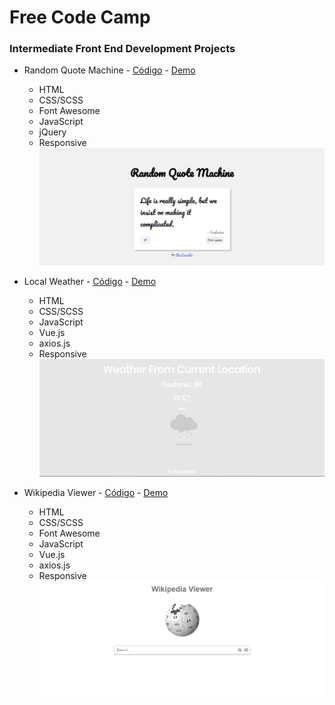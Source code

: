# Free Code Camp
### Intermediate Front End Development Projects


* Random Quote Machine - [Código](random-quote-machine) - [Demo](https://codepen.io/alexcarvalho/full/bYvoOO/)
  - HTML
  - CSS/SCSS
  - Font Awesome
  - JavaScript
  - jQuery
  - Responsive 
  ![Screenshot](screenshots/random-quote-machine.png "Screenshot")

* Local Weather - [Código](local-weather) - [Demo](https://codepen.io/alexcarvalho/full/WXJjzK/)
  - HTML
  - CSS/SCSS
  - JavaScript
  - Vue.js
  - axios.js
  - Responsive  
  ![Screenshot](screenshots/local-weather.png "Screenshot")
  
* Wikipedia Viewer - [Código](wikipedia-viewer) - [Demo](https://codepen.io/alexcarvalho/full/XzvbWV/)
  - HTML
  - CSS/SCSS
  - Font Awesome
  - JavaScript
  - Vue.js
  - axios.js
  - Responsive
  ![Screenshot](screenshots/wikipedia-viewer.png "Screenshot")